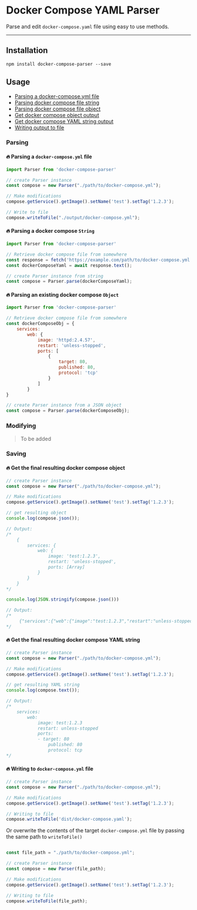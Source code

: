 # Docker Compose YAML Parser

Parse and edit `docker-compose.yaml` file using easy to use methods.

---

## Installation

    npm install docker-compose-parser --save


## Usage

* [Parsing a docker-compose.yml file](#-parsing-a-docker-composeyml-file)
* [Parsing docker compose file string](#-parsing-a-docker-compose-string)
* [Parsing docker compose file object](#-parsing-an-existing-docker-compose-object)
* [Get docker compose object output](#-get-the-final-resulting-docker-compose-object)
* [Get docker compose YAML string output](#-get-the-final-resulting-docker-compose-yaml-string)
* [Writing output to file](#-writing-to-docker-composeyml-file)


### Parsing

#### 🔥 Parsing a `docker-compose.yml` file

```javascript
import Parser from 'docker-compose-parser'

// create Parser instance
const compose = new Parser("./path/to/docker-compose.yml");

// Make modifications
compose.getService().getImage().setName('test').setTag('1.2.3');

// Write to file
compose.writeToFile("./output/docker-compose.yml");

```


#### 🔥 Parsing a docker compose `String`

```javascript
import Parser from 'docker-compose-parser'

// Retrieve docker compose file from somewhere
const response = fetch('https://example.com/path/to/docker-compose.yml')
const dockerComposeYaml = await response.text();

// create Parser instance from string
const compose = Parser.parse(dockerComposeYaml);
```


#### 🔥 Parsing an existing docker compose `Object`
```javascript
import Parser from 'docker-compose-parser'

// Retrieve docker compose file from somewhere
const dockerComposeObj = {
    services:
        web: {
            image: 'httpd:2.4.57',
            restart: 'unless-stopped',
            ports: [
                {
                    target: 80,
                    published: 80,
                    protocol: 'tcp'
                }
            ]
        }
}

// create Parser instance from a JSON object
const compose = Parser.parse(dockerComposeObj);
```


### Modifying

> To be added


### Saving


#### 🔥 Get the final resulting docker compose object
```javascript
// create Parser instance
const compose = new Parser("./path/to/docker-compose.yml");

// Make modifications
compose.getService().getImage().setName('test').setTag('1.2.3');

// get resulting object
console.log(compose.json());

// Output:
/*
    {
        services: {
            web: { 
                image: 'test:1.2.3',
                restart: 'unless-stopped', 
                ports: [Array] 
            }
        }
    }
*/

console.log(JSON.stringify(compose.json()))

// Output:
/*
     {"services":{"web":{"image":"test:1.2.3","restart":"unless-stopped","ports":[{"target":80,"published":80,"protocol":"tcp"}]}}}
*/

```


#### 🔥 Get the final resulting docker compose YAML string
```javascript
// create Parser instance
const compose = new Parser("./path/to/docker-compose.yml");

// Make modifications
compose.getService().getImage().setName('test').setTag('1.2.3');

// get resulting YAML string
console.log(compose.text());

// Output:
/*
    services:
        web:
            image: test:1.2.3
            restart: unless-stopped
            ports:
            - target: 80
                published: 80
                protocol: tcp
*/

```


#### 🔥 Writing to `docker-compose.yml` file
```javascript
// create Parser instance
const compose = new Parser("./path/to/docker-compose.yml");

// Make modifications
compose.getService().getImage().setName('test').setTag('1.2.3');

// Writing to file
compose.writeToFile('dist/docker-compose.yaml');

```

Or overwrite the contents of the target `docker-compose.yml` file by passing the same path to `writeToFile()`
```javascript

const file_path = "./path/to/docker-compose.yml";

// create Parser instance
const compose = new Parser(file_path);

// Make modifications
compose.getService().getImage().setName('test').setTag('1.2.3');

// Writing to file
compose.writeToFile(file_path);

```
